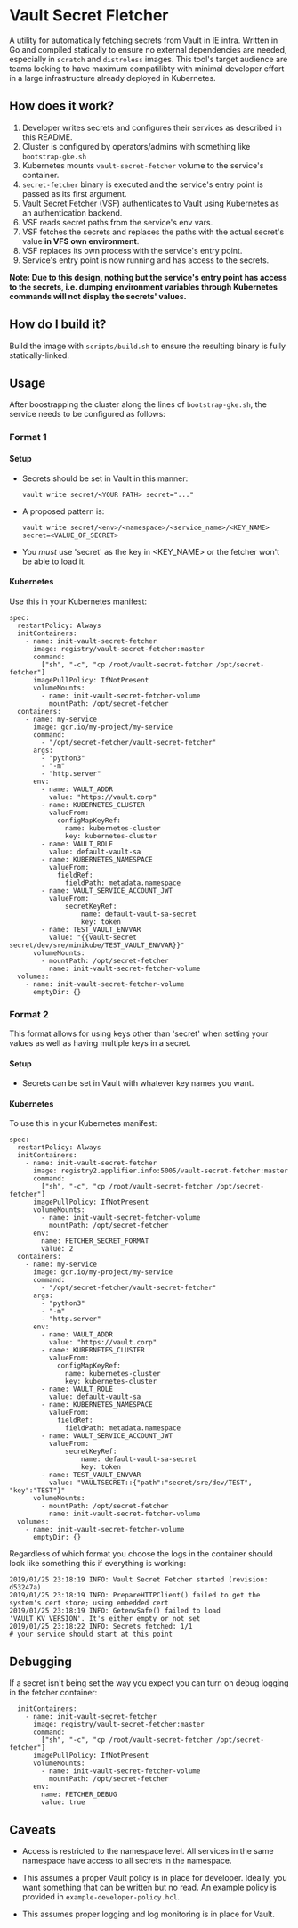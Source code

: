 # Vault Secret Fletcher

A utility for automatically fetching secrets from Vault in IE infra. Written in Go and compiled statically to ensure no external dependencies are needed, especially in `scratch` and `distroless` images. This tool's target audience are teams looking to have maximum compatilibty with minimal developer effort in a large infrastructure already deployed in Kubernetes.

## How does it work?
1. Developer writes secrets and configures their services as described in this README.
2. Cluster is configured by operators/admins with something like `bootstrap-gke.sh`
3. Kubernetes mounts `vault-secret-fetcher` volume to the service's container.
4. `secret-fetcher` binary is executed and the service's entry point is passed as its first argument.
5. Vault Secret Fetcher (VSF) authenticates to Vault using Kubernetes as an authentication backend.
6. VSF reads secret paths from the service's env vars.
7. VSF fetches the secrets and replaces the paths with the actual secret's value **in VFS own environment**.
8. VSF replaces its own process with the service's entry point.
9. Service's entry point is now running and has access to the secrets.

**Note: Due to this design, nothing but the service's entry point has access to the secrets, i.e. dumping environment variables through Kubernetes commands will not display the secrets' values.**

## How do I build it?
Build the image with `scripts/build.sh` to ensure the resulting binary is fully statically-linked.

## Usage

After boostrapping the cluster along the lines of `bootstrap-gke.sh`, the service needs to be configured as follows:

### Format 1

#### Setup

- Secrets should be set in Vault in this manner:

    ```
    vault write secret/<YOUR PATH> secret="..."
    ```
- A proposed pattern is:

    ```
    vault write secret/<env>/<namespace>/<service_name>/<KEY_NAME> secret=<VALUE_OF_SECRET>
    ```

- You *must* use 'secret' as the key in <KEY_NAME> or the fetcher won't be able to load it.

#### Kubernetes

Use this in your Kubernetes manifest:

```
spec:
  restartPolicy: Always
  initContainers:
    - name: init-vault-secret-fetcher
      image: registry/vault-secret-fetcher:master
      command:
        ["sh", "-c", "cp /root/vault-secret-fetcher /opt/secret-fetcher"]
      imagePullPolicy: IfNotPresent
      volumeMounts:
        - name: init-vault-secret-fetcher-volume
          mountPath: /opt/secret-fetcher
  containers:
    - name: my-service
      image: gcr.io/my-project/my-service
      command:
        - "/opt/secret-fetcher/vault-secret-fetcher"
      args:
        - "python3"
        - "-m"
        - "http.server"
      env:
        - name: VAULT_ADDR
          value: "https://vault.corp"
        - name: KUBERNETES_CLUSTER
          valueFrom:
            configMapKeyRef:
              name: kubernetes-cluster
              key: kubernetes-cluster
        - name: VAULT_ROLE
          value: default-vault-sa
        - name: KUBERNETES_NAMESPACE
          valueFrom:
            fieldRef:
              fieldPath: metadata.namespace
        - name: VAULT_SERVICE_ACCOUNT_JWT
          valueFrom:
              secretKeyRef:
                  name: default-vault-sa-secret
                  key: token
        - name: TEST_VAULT_ENVVAR
          value: "{{vault-secret secret/dev/sre/minikube/TEST_VAULT_ENVVAR}}"
      volumeMounts:
        - mountPath: /opt/secret-fetcher
          name: init-vault-secret-fetcher-volume
  volumes:
    - name: init-vault-secret-fetcher-volume
      emptyDir: {}
```

### Format 2

This format allows for using keys other than 'secret' when setting your values as well as having multiple keys in a secret.

#### Setup

- Secrets can be set in Vault with whatever key names you want.

#### Kubernetes

To use this in your Kubernetes manifest:

```
spec:
  restartPolicy: Always
  initContainers:
    - name: init-vault-secret-fetcher
      image: registry2.applifier.info:5005/vault-secret-fetcher:master
      command:
        ["sh", "-c", "cp /root/vault-secret-fetcher /opt/secret-fetcher"]
      imagePullPolicy: IfNotPresent
      volumeMounts:
        - name: init-vault-secret-fetcher-volume
          mountPath: /opt/secret-fetcher
      env:
        name: FETCHER_SECRET_FORMAT
        value: 2
  containers:
    - name: my-service
      image: gcr.io/my-project/my-service
      command:
        - "/opt/secret-fetcher/vault-secret-fetcher"
      args:
        - "python3"
        - "-m"
        - "http.server"
      env:
        - name: VAULT_ADDR
          value: "https://vault.corp"
        - name: KUBERNETES_CLUSTER
          valueFrom:
            configMapKeyRef:
              name: kubernetes-cluster
              key: kubernetes-cluster
        - name: VAULT_ROLE
          value: default-vault-sa
        - name: KUBERNETES_NAMESPACE
          valueFrom:
            fieldRef:
              fieldPath: metadata.namespace
        - name: VAULT_SERVICE_ACCOUNT_JWT
          valueFrom:
              secretKeyRef:
                  name: default-vault-sa-secret
                  key: token
        - name: TEST_VAULT_ENVVAR
          value: "VAULTSECRET::{"path":"secret/sre/dev/TEST", "key":"TEST"}"
      volumeMounts:
        - mountPath: /opt/secret-fetcher
          name: init-vault-secret-fetcher-volume
  volumes:
    - name: init-vault-secret-fetcher-volume
      emptyDir: {}
```

Regardless of which format you choose the logs in the container should look like something this if everything is working:

```
2019/01/25 23:18:19 INFO: Vault Secret Fetcher started (revision: d53247a)
2019/01/25 23:18:19 INFO: PrepareHTTPClient() failed to get the system's cert store; using embedded cert
2019/01/25 23:18:19 INFO: GetenvSafe() failed to load 'VAULT_KV_VERSION'. It's either empty or not set
2019/01/25 23:18:22 INFO: Secrets fetched: 1/1
# your service should start at this point
```

## Debugging

If a secret isn't being set the way you expect you can turn on debug logging in the fetcher container:

```
  initContainers:
    - name: init-vault-secret-fetcher
      image: registry/vault-secret-fetcher:master
      command:
        ["sh", "-c", "cp /root/vault-secret-fetcher /opt/secret-fetcher"]
      imagePullPolicy: IfNotPresent
      volumeMounts:
        - name: init-vault-secret-fetcher-volume
          mountPath: /opt/secret-fetcher
      env:
        name: FETCHER_DEBUG
        value: true
```

## Caveats

- Access is restricted to the namespace level. All services in the same namespace have access to all secrets in the namespace.

- This assumes a proper Vault policy is in place for developer. Ideally, you want something that can be written but no read. An example policy is provided in `example-developer-policy.hcl`.

- This assumes proper logging and log monitoring is in place for Vault.